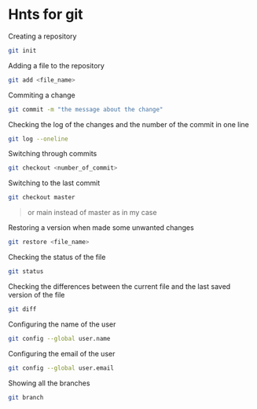 # Hnts for git

Creating a repository
```sh
git init
```
Adding a file to the repository
```sh
git add <file_name>
```
Commiting a change
```sh
git commit -m "the message about the change"
```
Checking the log of the changes and the number of the commit in one line
```sh
git log --oneline
```
Switching through commits
```sh
git checkout <number_of_commit>
```
Switching to the last commit
```sh
git checkout master
```
>or main instead of master as in my case

Restoring a version when made some unwanted changes
```sh
git restore <file_name>
```
Checking the status of the file
```sh
git status
```
Checking the differences between the current file and the last saved version of the file
```sh
git diff
```
Configuring the name of the user
```sh
git config --global user.name
```
Configuring the email of the user
```sh
git config --global user.email
```

Showing all the branches
```sh
git branch
```
